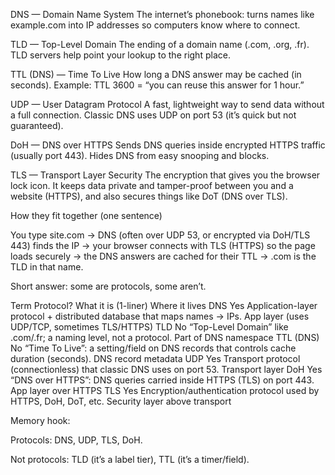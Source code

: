 DNS — Domain Name System
The internet’s phonebook: turns names like example.com into IP addresses so computers know where to connect.

TLD — Top-Level Domain
The ending of a domain name (.com, .org, .fr). TLD servers help point your lookup to the right place.

TTL (DNS) — Time To Live
How long a DNS answer may be cached (in seconds). Example: TTL 3600 = “you can reuse this answer for 1 hour.”

UDP — User Datagram Protocol
A fast, lightweight way to send data without a full connection. Classic DNS uses UDP on port 53 (it’s quick but not guaranteed).

DoH — DNS over HTTPS
Sends DNS queries inside encrypted HTTPS traffic (usually port 443). Hides DNS from easy snooping and blocks.

TLS — Transport Layer Security
The encryption that gives you the browser lock icon. It keeps data private and tamper-proof between you and a website (HTTPS), and also secures things like DoT (DNS over TLS).

How they fit together (one sentence)

You type site.com → DNS (often over UDP 53, or encrypted via DoH/TLS 443) finds the IP → your browser connects with TLS (HTTPS) so the page loads securely → the DNS answers are cached for their TTL → .com is the TLD in that name.






Short answer: some are protocols, some aren’t.

Term	Protocol?	What it is (1-liner)	Where it lives
DNS	Yes	Application-layer protocol + distributed database that maps names → IPs.	App layer (uses UDP/TCP, sometimes TLS/HTTPS)
TLD	No	“Top-Level Domain” like .com/.fr; a naming level, not a protocol.	Part of DNS namespace
TTL (DNS)	No	“Time To Live”: a setting/field on DNS records that controls cache duration (seconds).	DNS record metadata
UDP	Yes	Transport protocol (connectionless) that classic DNS uses on port 53.	Transport layer
DoH	Yes	“DNS over HTTPS”: DNS queries carried inside HTTPS (TLS) on port 443.	App layer over HTTPS
TLS	Yes	Encryption/authentication protocol used by HTTPS, DoH, DoT, etc.	Security layer above transport

Memory hook:

Protocols: DNS, UDP, TLS, DoH.

Not protocols: TLD (it’s a label tier), TTL (it’s a timer/field).